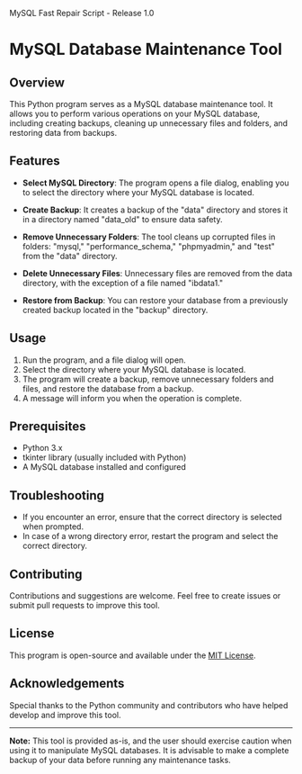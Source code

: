 MySQL Fast Repair Script - Release 1.0

# MySQL Database Maintenance Tool

## Overview

This Python program serves as a MySQL database maintenance tool. It allows you to perform various operations on your MySQL database, including creating backups, cleaning up unnecessary files and folders, and restoring data from backups.

## Features

- **Select MySQL Directory**: The program opens a file dialog, enabling you to select the directory where your MySQL database is located.

- **Create Backup**: It creates a backup of the "data" directory and stores it in a directory named "data_old" to ensure data safety.

- **Remove Unnecessary Folders**: The tool cleans up corrupted files in folders: "mysql," "performance_schema," "phpmyadmin," and "test" from the "data" directory.

- **Delete Unnecessary Files**: Unnecessary files are removed from the data directory, with the exception of a file named "ibdata1."

- **Restore from Backup**: You can restore your database from a previously created backup located in the "backup" directory.

## Usage

1. Run the program, and a file dialog will open.
2. Select the directory where your MySQL database is located.
3. The program will create a backup, remove unnecessary folders and files, and restore the database from a backup.
4. A message will inform you when the operation is complete.

## Prerequisites

- Python 3.x
- tkinter library (usually included with Python)
- A MySQL database installed and configured

## Troubleshooting

- If you encounter an error, ensure that the correct directory is selected when prompted.
- In case of a wrong directory error, restart the program and select the correct directory.

## Contributing

Contributions and suggestions are welcome. Feel free to create issues or submit pull requests to improve this tool.

## License

This program is open-source and available under the [MIT License](LICENSE).

## Acknowledgements

Special thanks to the Python community and contributors who have helped develop and improve this tool.

---
**Note:** This tool is provided as-is, and the user should exercise caution when using it to manipulate MySQL databases. It is advisable to make a complete backup of your data before running any maintenance tasks.
